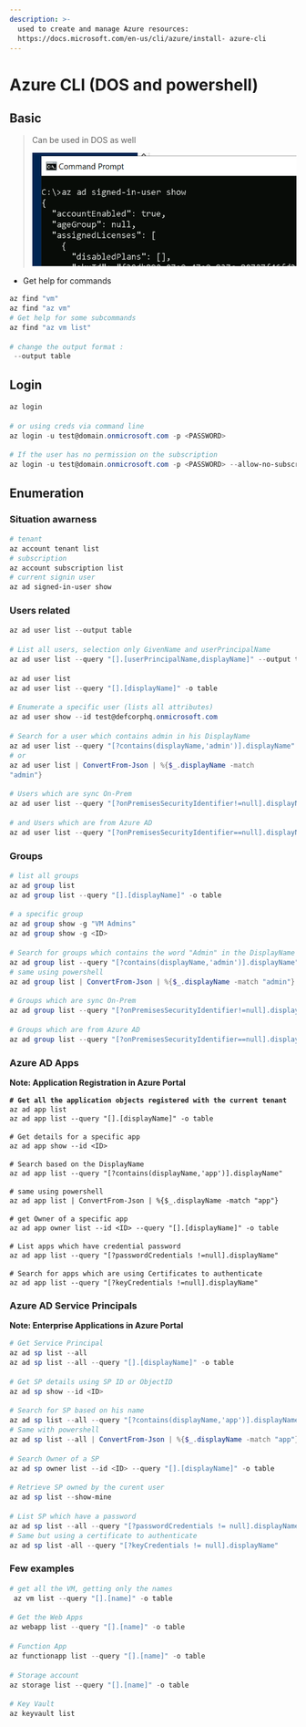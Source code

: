```yaml
---
description: >-
  used to create and manage Azure resources:
  https://docs.microsoft.com/en-us/cli/azure/install- azure-cli
---
```


# Azure CLI (DOS and powershell)

## Basic

> Can be used in DOS as well
>
> ![](<../../../../../.gitbook/assets/image (12).png>)

* Get help for commands

```powershell
az find "vm"
az find "az vm"
# Get help for some subcommands
az find "az vm list"

# change the output format :
 --output table

```

## Login

```powershell
az login

# or using creds via command line 
az login -u test@domain.onmicrosoft.com -p <PASSWORD>

# If the user has no permission on the subscription
az login -u test@domain.onmicrosoft.com -p <PASSWORD> --allow-no-subscriptions

```

## Enumeration

### Situation awarness

```powershell
# tenant 
az account tenant list
# subscription
az account subscription list
# current signin user
az ad signed-in-user show
```

### Users related

```powershell
az ad user list --output table

# List all users, selection only GivenName and userPrincipalName
az ad user list --query "[].[userPrincipalName,displayName]" --output table

az ad user list
az ad user list --query "[].[displayName]" -o table

# Enumerate a specific user (lists all attributes)
az ad user show --id test@defcorphq.onmicrosoft.com

# Search for a user which contains admin in his DisplayName
az ad user list --query "[?contains(displayName,'admin')].displayName"
# or 
az ad user list | ConvertFrom-Json | %{$_.displayName -match
"admin"}

# Users which are sync On-Prem
az ad user list --query "[?onPremisesSecurityIdentifier!=null].displayName"

# and Users which are from Azure AD
az ad user list --query "[?onPremisesSecurityIdentifier==null].displayName"
```

### Groups

```powershell
# list all groups
az ad group list
az ad group list --query "[].[displayName]" -o table

# a specific group
az ad group show -g "VM Admins"
az ad group show -g <ID>

# Search for groups which contains the word "Admin" in the DisplayName
az ad group list --query "[?contains(displayName,'admin')].displayName"
# same using powershell
az ad group list | ConvertFrom-Json | %{$_.displayName -match "admin"}

# Groups which are sync On-Prem
az ad group list --query "[?onPremisesSecurityIdentifier!=null].displayName"

# Groups which are from Azure AD
az ad group list --query "[?onPremisesSecurityIdentifier==null].displayName"
```

### Azure  AD Apps

**Note: Application Registration in Azure Portal**

<pre class="language-powershell"><code class="lang-powershell"><strong># Get all the application objects registered with the current tenant
</strong>az ad app list
az ad app list --query "[].[displayName]" -o table

# Get details for a specific app
az ad app show --id &#x3C;ID>

# Search based on the DisplayName
az ad app list --query "[?contains(displayName,'app')].displayName"

# same using powershell 
az ad app list | ConvertFrom-Json | %{$_.displayName -match "app"}

# get Owner of a specific app
az ad app owner list --id &#x3C;ID> --query "[].[displayName]" -o table

# List apps which have credential password
az ad app list --query "[?passwordCredentials !=null].displayName"

# Search for apps which are using Certificates to authenticate
az ad app list --query "[?keyCredentials !=null].displayName"
</code></pre>

### Azure AD Service Principals

**Note: Enterprise Applications in Azure Portal**

```powershell
# Get Service Principal
az ad sp list --all
az ad sp list --all --query "[].[displayName]" -o table

# Get SP details using SP ID or ObjectID
az ad sp show --id <ID>

# Search for SP based on his name
az ad sp list --all --query "[?contains(displayName,'app')].displayName"
# Same with powershell
az ad sp list --all | ConvertFrom-Json | %{$_.displayName -match "app"}

# Search Owner of a SP
az ad sp owner list --id <ID> --query "[].[displayName]" -o table

# Retrieve SP owned by the curent user
az ad sp list --show-mine

# List SP which have a password
az ad sp list --all --query "[?passwordCredentials != null].displayName"
# Same but using a certificate to authenticate
az ad sp list -all --query "[?keyCredentials != null].displayName"
```

### Few examples

```powershell
# get all the VM, getting only the names
 az vm list --query "[].[name]" -o table
 
# Get the Web Apps
az webapp list --query "[].[name]" -o table

# Function App
az functionapp list --query "[].[name]" -o table

# Storage account
az storage list --query "[].[name]" -o table

# Key Vault
az keyvault list
```
